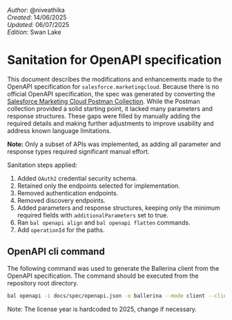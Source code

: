 _Author_:  @niveathika \
_Created_: 14/06/2025 \
_Updated_: 06/07/2025 \
_Edition_: Swan Lake

# Sanitation for OpenAPI specification

This document describes the modifications and enhancements made to the OpenAPI specification for `salesforce.marketingcloud`.
Because there is no official OpenAPI specification, the spec was generated by converting the [Salesforce Marketing Cloud Postman Collection](https://www.postman.com/salesforce-developers/salesforce-developers/folder/hs55w6u/rest). While the Postman collection provided a solid starting point, it lacked many parameters and response structures. These gaps were filled by manually adding the required details and making further adjustments to improve usability and address known language limitations.

**Note:** Only a subset of APIs was implemented, as adding all parameter and response types required significant manual effort.

Sanitation steps applied:
1. Added `OAuth2` credential security schema.
2. Retained only the endpoints selected for implementation.
3. Removed authentication endpoints.
4. Removed discovery endpoints.
5. Added parameters and response structures, keeping only the minimum required fields with `additionalParameters` set to true.
6. Ran `bal openapi align` and `bal openapi flatten` commands.
7. Add `operationId` for the paths.
 
## OpenAPI cli command

The following command was used to generate the Ballerina client from the OpenAPI specification. The command should be executed from the repository root directory.

```bash
bal openapi -i docs/spec/openapi.json -o ballerina --mode client --client-methods remote --license docs/license.txt
```
Note: The license year is hardcoded to 2025, change if necessary.
